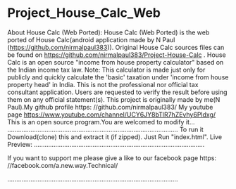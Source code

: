 # Project_House_Calc_Web

About House Calc (Web Ported): House Calc (Web Ported) is the web ported of House Calc(android application made by N Paul (https://github.com/nirmalpaul383)). Original House Calc sources files can be found on https://github.com/nirmalpaul383/Project-House-Calc . House Calc is an open source "income from house property calculator" based on the Indian income tax law. Note: This calculator is made just only for publicly and quickly calculate the 'basic' taxation under 'income from house property head' in India. This is not the professional nor official tax consultant application. Users are requested to verify the result before using them on any official statement(s).
This project is originally made by me(N Paul).My github profile https: //github.com/nirmalpaul383/ My youtube page https://www.youtube.com/channel/UCY6JY8bTlR7hZEvhy6Pldxg/
This is an open source program.You are welcomed to modify it...
................................................................................................
To run it Download(clone) this and extract it (if zipped). Just Run "index.html". Live Preview:
................................................................................................

If you want to support me please give a like to our facebook page https: //facebook.com/a.new.way.Technical/

................................................................................................
